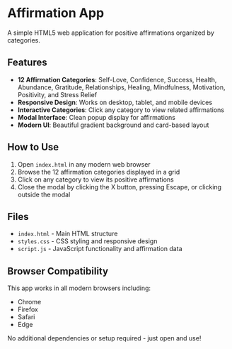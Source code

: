 # Affirmation App

A simple HTML5 web application for positive affirmations organized by categories.

## Features

- **12 Affirmation Categories**: Self-Love, Confidence, Success, Health, Abundance, Gratitude, Relationships, Healing, Mindfulness, Motivation, Positivity, and Stress Relief
- **Responsive Design**: Works on desktop, tablet, and mobile devices
- **Interactive Categories**: Click any category to view related affirmations
- **Modal Interface**: Clean popup display for affirmations
- **Modern UI**: Beautiful gradient background and card-based layout

## How to Use

1. Open `index.html` in any modern web browser
2. Browse the 12 affirmation categories displayed in a grid
3. Click on any category to view its positive affirmations
4. Close the modal by clicking the X button, pressing Escape, or clicking outside the modal

## Files

- `index.html` - Main HTML structure
- `styles.css` - CSS styling and responsive design
- `script.js` - JavaScript functionality and affirmation data

## Browser Compatibility

This app works in all modern browsers including:
- Chrome
- Firefox
- Safari
- Edge

No additional dependencies or setup required - just open and use!